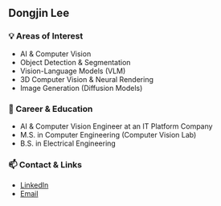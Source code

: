 ## Dongjin Lee

### 💡 Areas of Interest
- AI & Computer Vision
- Object Detection & Segmentation
- Vision-Language Models (VLM)
- 3D Computer Vision & Neural Rendering 
- Image Generation (Diffusion Models)


### 🎯 Career & Education
- AI & Computer Vision Engineer at an IT Platform Company  
- M.S. in Computer Engineering (Computer Vision Lab)  
- B.S. in Electrical Engineering  


### 📫 Contact & Links
- [LinkedIn](https://www.linkedin.com/in/%EB%8F%99%EC%A7%84-%EC%9D%B4-00869919b/)  
- [Email](mailto:ldj923@kakao.com)
